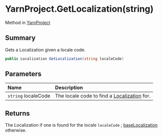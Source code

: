 # YarnProject.GetLocalization(string)

Method in [YarnProject](/docs/api/csharp/yarn.unity.yarnproject.md)

## Summary


Gets a Localization given a locale code.


```csharp
public Localization GetLocalization(string localeCode)
```

## Parameters

|Name|Description|
|:---|:---|
|`string` localeCode|The locale code to find a  [Localization](yarn.unity.localization.md)  for.|

## Returns

The Localization if one is found for the locale  `localeCode` ;  [baseLocalization](yarn.unity.yarnproject.baselocalization.md) 
otherwise.


